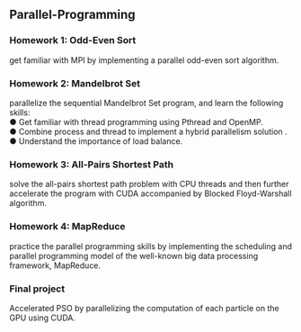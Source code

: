 ﻿## Parallel-Programming

###  Homework 1: Odd-Even Sort
get familiar with MPI by implementing a parallel odd-even sort algorithm. 
###  Homework 2: Mandelbrot Set
parallelize the sequential Mandelbrot Set
program, and learn the following skills:  
● Get familiar with thread programming using Pthread and OpenMP.  
● Combine process and thread to implement a hybrid parallelism solution .  
● Understand the importance of load balance.
###  Homework 3: All-Pairs Shortest Path
solve the all-pairs shortest path problem with CPU
threads and then further accelerate the program with CUDA accompanied by Blocked
Floyd-Warshall algorithm.
###  Homework 4: MapReduce
practice the parallel programming
skills by implementing the scheduling and parallel programming model of the well-known
big data processing framework, MapReduce.
### Final project
Accelerated PSO by parallelizing the computation of each particle on the GPU using CUDA.
